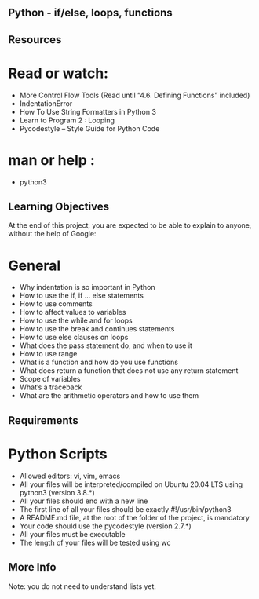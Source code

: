 ## Python - if/else, loops, functions
## Resources
# Read or watch:
- More Control Flow Tools (Read until “4.6. Defining Functions” included)
- IndentationError
- How To Use String Formatters in Python 3
- Learn to Program 2 : Looping
- Pycodestyle – Style Guide for Python Code
# man or help :
- python3
## Learning Objectives
At the end of this project, you are expected to be able to explain to anyone, without the help of Google:
# General
- Why indentation is so important in Python
- How to use the if, if ... else statements
- How to use comments
- How to affect values to variables
- How to use the while and for loops
- How to use the break and continues statements
- How to use else clauses on loops
- What does the pass statement do, and when to use it
- How to use range
- What is a function and how do you use functions
- What does return a function that does not use any return statement
- Scope of variables
- What’s a traceback
- What are the arithmetic operators and how to use them
## Requirements
# Python Scripts
- Allowed editors: vi, vim, emacs
- All your files will be interpreted/compiled on Ubuntu 20.04 LTS using python3 (version 3.8.*)
- All your files should end with a new line
- The first line of all your files should be exactly #!/usr/bin/python3
- A README.md file, at the root of the folder of the project, is mandatory
- Your code should use the pycodestyle (version 2.7.*)
- All your files must be executable
- The length of your files will be tested using wc
## More Info
Note: you do not need to understand lists yet.
